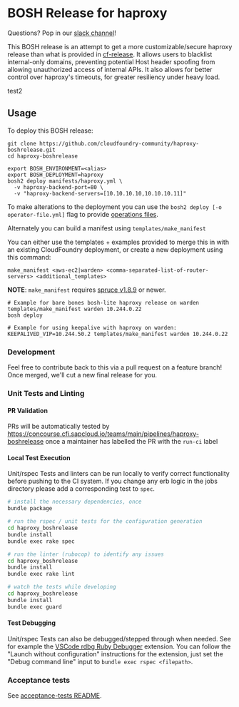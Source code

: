BOSH Release for haproxy
===========================

Questions? Pop in our [slack channel](https://cloudfoundry.slack.com/messages/haproxy-boshrelease/)!

This BOSH release is an attempt to get a more customizable/secure haproxy release than what
is provided in [cf-release](https://github.com/cloudfoundry/cf-release). It allows users to
blacklist internal-only domains, preventing potential Host header spoofing from allowing
unauthorized access of internal APIs. It also allows for better control over haproxy's
timeouts, for greater resiliency under heavy load.

test2

Usage
-----

To deploy this BOSH release:

```
git clone https://github.com/cloudfoundry-community/haproxy-boshrelease.git
cd haproxy-boshrelease

export BOSH_ENVIRONMENT=<alias>
export BOSH_DEPLOYMENT=haproxy
bosh2 deploy manifests/haproxy.yml \
  -v haproxy-backend-port=80 \
  -v "haproxy-backend-servers=[10.10.10.10,10.10.10.11]"
```

To make alterations to the deployment you can use the `bosh2 deploy [-o operator-file.yml]` flag to provide [operations files](https://bosh.io/docs/cli-ops-files.html).

Alternately you can build a manifest using `templates/make_manifest`

You can either use the templates + examples provided to merge this in with an existing CloudFoundry
deployment, or create a new deployment using this command:

```
make_manifest <aws-ec2|warden> <comma-separated-list-of-router-servers> <additional_templates>
```

**NOTE**: `make_manifest` requires [spruce v1.8.9](https://github.com/geofffranks/spruce) or newer.

```
# Example for bare bones bosh-lite haproxy release on warden
templates/make_manifest warden 10.244.0.22
bosh deploy

# Example for using keepalive with haproxy on warden:
KEEPALIVED_VIP=10.244.50.2 templates/make_manifest warden 10.244.0.22
```

### Development

Feel free to contribute back to this via a pull request on a feature branch! Once merged, we'll
cut a new final release for you.

### Unit Tests and Linting

#### PR Validation
PRs will be automatically tested by https://concourse.cfi.sapcloud.io/teams/main/pipelines/haproxy-boshrelease once a maintainer has labelled the PR with the `run-ci` label

#### Local Test Execution
Unit/rspec Tests and linters can be run locally to verify correct functionality before pushing to the CI system.
If you change any erb logic in the jobs directory please add a corresponding test to `spec`.

```bash
# install the necessary dependencies, once
bundle package
```

```bash
# run the rspec / unit tests for the configuration generation
cd haproxy_boshrelease
bundle install
bundle exec rake spec
```

```bash
# run the linter (rubocop) to identify any issues
cd haproxy_boshrelease
bundle install
bundle exec rake lint
```

```bash
# watch the tests while developing
cd haproxy_boshrelease
bundle install
bundle exec guard
```

#### Test Debugging
Unit/rspec Tests can also be debugged/stepped through when needed. See for example the [VSCode rdbg Ruby Debugger](https://marketplace.visualstudio.com/items?itemName=KoichiSasada.vscode-rdbg) extension. You can follow the "Launch without configuration" instructions for the extension, just set the "Debug command line" input to `bundle exec rspec <filepath>`.

### Acceptance tests

See [acceptance-tests README](/acceptance-tests/README.md).
